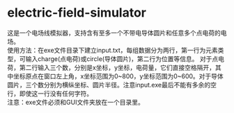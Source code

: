 # electric-field-simulator
这是一个电场线模拟器，支持含有至多一个不带电导体圆片和任意多个点电荷的电场。  
使用方法：在exe文件目录下建立input.txt，每组数据分为两行，第一行为元素类型，可输入charge(点电荷)或circle(导体圆片)，第二行为位置等信息。
对于点电荷，第二行输入三个数，分别是x坐标，y坐标，电荷量，它们直接空格隔开，其中坐标原点在窗口左上角，x坐标范围为0~800，y坐标范围为0~600。对于导体圆片，三个数分别为横纵坐标、圆片半径。注意input.exe最后不能有多余的空行，即使这一行没有任何字符。  
注意：exe文件必须和GUI文件夹放在一个目录里。
